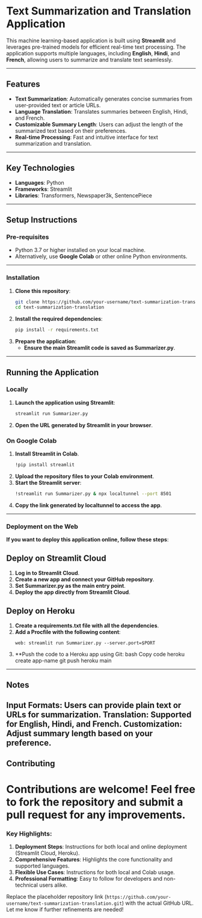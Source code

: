# Text Summarization and Translation Application

This machine learning-based application is built using **Streamlit** and leverages pre-trained models for efficient real-time text processing. The application supports multiple languages, including **English**, **Hindi**, and **French**, allowing users to summarize and translate text seamlessly. 

---

## Features
- **Text Summarization**: Automatically generates concise summaries from user-provided text or article URLs.
- **Language Translation**: Translates summaries between English, Hindi, and French.
- **Customizable Summary Length**: Users can adjust the length of the summarized text based on their preferences.
- **Real-time Processing**: Fast and intuitive interface for text summarization and translation.

---

## Key Technologies
- **Languages**: Python
- **Frameworks**: Streamlit
- **Libraries**: Transformers, Newspaper3k, SentencePiece

---

## Setup Instructions

### **Pre-requisites**
- Python 3.7 or higher installed on your local machine.
- Alternatively, use **Google Colab** or other online Python environments.

---

### **Installation**
1. **Clone this repository**:
   ```bash
   git clone https://github.com/your-username/text-summarization-translation.git
   cd text-summarization-translation
2. **Install the required dependencies**:
   ```bash
   pip install -r requirements.txt
3. **Prepare the application**:
   - **Ensure the main Streamlit code is saved as Summarizer.py**.
---

## **Running the Application**
### **Locally**
1. **Launch the application using Streamlit**:
   ```bash
   streamlit run Summarizer.py
2. **Open the URL generated by Streamlit in your browser**.
### **On Google Colab**
1. **Install Streamlit in Colab**.
   ```bash
   !pip install streamlit
2. **Upload the repository files to your Colab environment**.
3. **Start the Streamlit server**:
   ```bash
   !streamlit run Summarizer.py & npx localtunnel --port 8501
4. **Copy the link generated by localtunnel to access the app**.
---

### **Deployment on the Web**
**If you want to deploy this application online, follow these steps**:
## **Deploy on Streamlit Cloud**
1. **Log in to Streamlit Cloud**.
2. **Create a new app and connect your GitHub repository**.
3. **Set Summarizer.py as the main entry point**.
4. **Deploy the app directly from Streamlit Cloud**.
## **Deploy on Heroku**
1. **Create a requirements.txt file with all the dependencies**.
2. **Add a Procfile with the following content**:
   ```text
   web: streamlit run Summarizer.py --server.port=$PORT
3. **Push the code to a Heroku app using Git:
bash
Copy code
heroku create app-name
git push heroku main
---

## **Notes**
**Input Formats: Users can provide plain text or URLs for summarization**.
**Translation: Supported for English, Hindi, and French**.
**Customization: Adjust summary length based on your preference**.
---

## **Contributing**
# Contributions are welcome! Feel free to fork the repository and submit a pull request for any improvements.

### Key Highlights:
1. **Deployment Steps**: Instructions for both local and online deployment (Streamlit Cloud, Heroku).
2. **Comprehensive Features**: Highlights the core functionality and supported languages.
3. **Flexible Use Cases**: Instructions for both local and Colab usage.
4. **Professional Formatting**: Easy to follow for developers and non-technical users alike.

Replace the placeholder repository link (`https://github.com/your-username/text-summarization-translation.git`) with the actual GitHub URL. Let me know if further refinements are needed!





